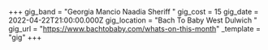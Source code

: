 +++
gig_band = "Georgia Mancio Naadia Sheriff "
gig_cost = 15
gig_date = 2022-04-22T21:00:00.000Z
gig_location = "Bach To Baby West Dulwich "
gig_url = "https://www.bachtobaby.com/whats-on-this-month"
_template = "gig"
+++

